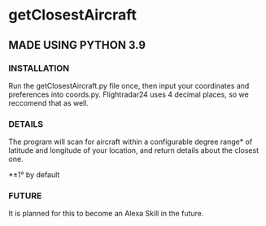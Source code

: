 # getClosestAircraft

## MADE USING PYTHON 3.9

### INSTALLATION

Run the getClosestAircraft.py file once, then input your coordinates and preferences into coords.py. Flightradar24 uses 4 decimal places, so we reccomend that as well.

### DETAILS

The program will scan for aircraft within a configurable degree range* of latitude and longitude of your location, and return details about the closest one.

\*±1° by default

### FUTURE

It is planned for this to become an Alexa Skill in the future.
